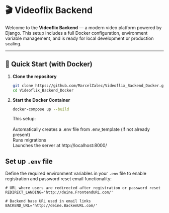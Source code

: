 # 🎬 Videoflix Backend

Welcome to the **Videoflix Backend** — a modern video platform powered by Django. This setup includes a full Docker configuration, environment variable management, and is ready for local development or production scaling.

---

## 🚀 Quick Start (with Docker)

1. **Clone the repository**

   ```bash
   git clone https://github.com/MarcelZalec/Videoflix_Backend_Docker.git
   cd Videoflix_Backend_Docker


2. **Start the Docker Container**<br>
    ```bash
    docker-compose up --build
    ```
    This setup:<br><br>
    Automatically creates a .env file from .env_template (if not already present)<br>
    Runs migrations<br>
    Launches the server at http://localhost:8000/<br>

## **Set up `.env` file**
   Define the required environment variables in your `.env` file to enable registration and password reset email functionality:

   ```env
   # URL where users are redirected after registration or password reset
   REDIRECT_LANDING='http://deine.FrontendURL.com/'

   # Backend base URL used in email links
   BACKEND_URL='http://deine.BackenURL.com/'